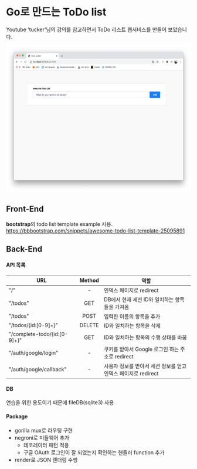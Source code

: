 # Go로 만드는 ToDo list
Youtube 'tucker'님의 강의를 참고하면서 ToDo 리스트 웹서비스를 만들어 보았습니다.
 
<img src="./src/실행화면.png" width="600" height="400"> 

## Front-End
**bootstrap**의 todo list template example 사용.
<https://bbbootstrap.com/snippets/awesome-todo-list-template-25095891>

## Back-End
#### API 목록
|URL|Method|역할|
|---|:---:|---
|"/"|-|인덱스 페이지로 redirect|
|"/todos"|GET|DB에서 현재 세션 ID와 일치하는 항목들을 가져옴|
|"/todos"|POST|입력한 이름의 항목을 추가|
|"/todos/{id:[0-9]+}"|DELETE|ID와 일치하는 항목을 삭제|
|"/complete-todo/{id:[0-9]+}"|GET|ID와 일치하는 항목의 수행 상태를 바꿈|
|"/auth/google/login"|-|쿠키를 받아서 Google 로그인 하는 주소로 redirect|
|"/auth/google/callback"|-|사용자 정보를 받아서 세션 정보를 얻고 인덱스 페이지로 redirect|

#### DB
연습을 위한 용도이기 때문에 fileDB(sqlite3) 사용

#### Package
- gorilla mux로 라우팅 구현
- negroni로 미들웨어 추가
	+ 데코레이터 패턴 적용
	+ 구글 OAuth 로그인이 잘 되었는지 확인하는 핸들러 function 추가
- render로 JSON 렌더링 수행